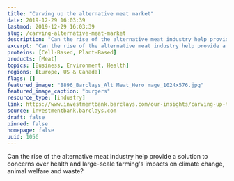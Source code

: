 ```yaml
---
title: "Carving up the alternative meat market"
date: 2019-12-29 16:03:39
lastmod: 2019-12-29 16:03:39
slug: /carving-alternative-meat-market
description: "Can the rise of the alternative meat industry help provide a solution to concerns over health and large-scale farming’s impacts on climate change, animal welfare and&nbsp;waste?"
excerpt: "Can the rise of the alternative meat industry help provide a solution to concerns over health and large-scale farming’s impacts on climate change, animal welfare and&nbsp;waste?"
proteins: [Cell-Based, Plant-Based]
products: [Meat]
topics: [Business, Environment, Health]
regions: [Europe, US & Canada]
flags: []
featured_image: "8896_Barclays_Alt Meat_Hero mage_1024x576.jpg"
featured_image_caption: "burgers"
resource_type: [industry]
link: https://www.investmentbank.barclays.com/our-insights/carving-up-the-alternative-meat-market.html
source: investmentbank.barclays.com
draft: false
pinned: false
homepage: false
uuid: 1056
---
```

Can the rise of the alternative meat industry help provide a solution to
concerns over health and large-scale farming's impacts on climate
change, animal welfare and waste?
